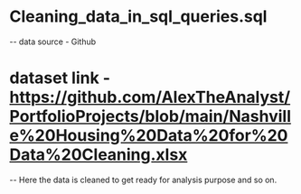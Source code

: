 # Cleaning_data_in_sql_queries.sql
-- data source - Github
# dataset link - https://github.com/AlexTheAnalyst/PortfolioProjects/blob/main/Nashville%20Housing%20Data%20for%20Data%20Cleaning.xlsx
-- Here the data is cleaned to get ready for analysis purpose and so on.
